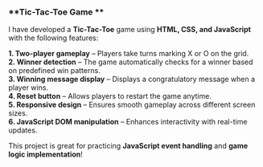 ### **Tic-Tac-Toe Game **  

I have developed a **Tic-Tac-Toe** game using **HTML, CSS, and JavaScript** with the following features:  

 **1. Two-player gameplay** – Players take turns marking X or O on the grid.  
 **2. Winner detection** – The game automatically checks for a winner based on predefined win patterns.  
 **3. Winning message display** – Displays a congratulatory message when a player wins.  
 **4. Reset button** – Allows players to restart the game anytime.  
 **5. Responsive design** – Ensures smooth gameplay across different screen sizes.  
 **6. JavaScript DOM manipulation** – Enhances interactivity with real-time updates.  

This project is great for practicing **JavaScript event handling** and **game logic implementation**! 
